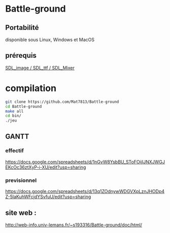 # Battle-ground
## Portabilité
disponible sous Linux, Windows et MacOS

## prérequis
[SDL_image / SDL_ttf / SDL_Mixer](https://www.libsdl.org)

# compilation 

```bash
git clone https://github.com/Mat7813/Battle-ground
cd Battle-ground
make all
cd bin/
./jeu
```


## GANTT

### effectif
https://docs.google.com/spreadsheets/d/1nGvW8YsbBU_SToFOijIJNXJWGJEKcOc36ztXyP-i-XU/edit?usp=sharing
### previsionnel
https://docs.google.com/spreadsheets/d/13q1ZOdnywWDGVXpLznJHODp4Z-5laKuhWFcjdYSvfuU/edit?usp=sharing

## site web :
http://web-info.univ-lemans.fr/~s193316/Battle-ground/doc/html/
